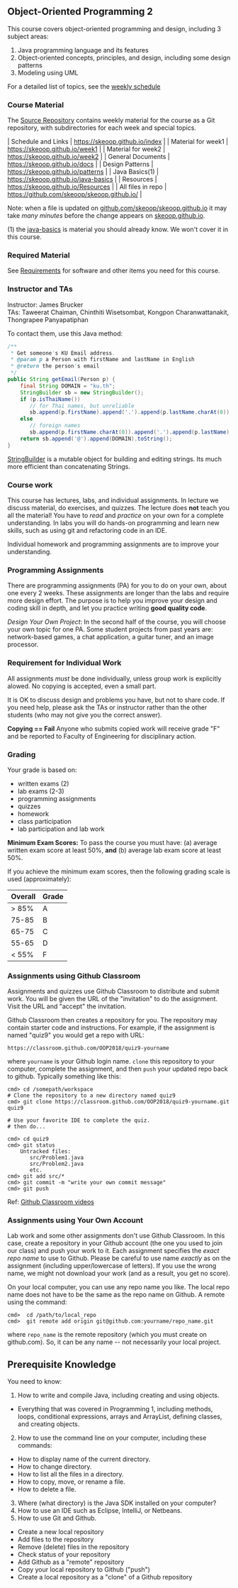 ## Object-Oriented Programming 2 

This course covers object-oriented programming and design, including 3 subject areas:

1. Java programming language and its features
2. Object-oriented concepts, principles, and design, including some design patterns
3. Modeling using UML

For a detailed list of topics, see the [weekly schedule](https://skeoop.github.io/index)

### Course Material

The [Source Repository](https://github.com/skeoop/skeoop.github.io) contains weekly material for the course as a Git repository, with subdirectories for each week and special topics.

| Schedule and Links | https://skeoop.github.io/index |
| Material for week1 | https://skeoop.github.io/week1 |
| Material for week2 | https://skeoop.github.io/week2 |
| General Documents  | https://skeoop.github.io/docs  |
| Design Patterns    | https://skeoop.github.io/patterns  |
| Java Basics(1)     | https://skeoop.github.io/java-basics  |
| Resources          | https://skeoop.github.io/Resources |
| All files in repo  | https://github.com/skeoop/skeoop.github.io/ |

Note: when a file is updated on [github.com/skeoop/skeoop.github.io](https://github.com/skeoop/skeoop.github.io) it may take *many minutes* before the change appears on [skeoop.github.io](https://skeoop.github.io/). 

(1) the [java-basics](https://skeoop.github.io/java-basics) is material you should already know. We won't cover it in this course.

### Required Material

See [Requirements](Requirements) for software and other items you need for this course.

### Instructor and TAs

Instructor:  James Brucker    
TAs: Taweerat Chaiman, Chinthiti Wisetsombat, Kongpon Charanwattanakit, Thongrapee Panyapatiphan 

To contact them, use this Java method:
```java
/**
 * Get someone's KU Email address.
 * @param p a Person with firstName and lastName in English
 * @return the person's email
 */
public String getEmail(Person p) {
    final String DOMAIN = "ku.th";
    StringBuilder sb = new StringBuilder();
    if (p.isThaiName()) 
       // for Thai names, but unreliable
       sb.append(p.firstName).append('.').append(p.lastName.charAt(0)); 
    else 
       // foreign names
       sb.append(p.firstName.charAt(0)).append('.').append(p.lastName); 
    return sb.append('@').append(DOMAIN).toString();
}
```
[StringBuilder](https://docs.oracle.com/javase/7/docs/api/java/lang/StringBuilder.html) is a mutable object for building and editing strings. Its much more efficient than concatenating Strings.

### Course work

This course has lectures, labs, and individual assignments.  In lecture we discuss material, do exercises, and quizzes. The lecture does **not**  teach you all the material!  You have to *read* and *practice* on your own for a complete understanding. In labs you will do hands-on programming and learn new skills, such as using git and refactoring code in an IDE.

Individual homework and programming assignments are to improve your understanding.

### Programming Assignments

There are programming assignments (PA) for you to do on your own, about one every 2 weeks.  These assignments are longer than the labs and require more design effort. The purpose is to help you improve your design and coding skill in depth, and let you practice writing **good quality code**.

*Design Your Own Project*: In the second half of the course, you will choose your own topic for one PA. Some student projects from past years are: network-based games, a chat application, a guitar tuner, and an image processor.

### Requirement for Individual Work

All assignments *must* be done individually, unless group work is explicitly alowed.  No copying is accepted, even a small part.

It is OK to discuss design and problems you have, but not to share code.  If you need help, please ask the TAs or instructor rather than the other students (who may not give you the correct answer).

**Copying == Fail**  Anyone who submits copied work will receive grade "F" and be reported to Faculty of Engineering for disciplinary action.

### Grading

Your grade is based on:

* written exams (2)
* lab exams (2-3)
* programming assignments
* quizzes
* homework
* class participation
* lab participation and lab work

**Minimum Exam Scores:** To pass the course you must have: (a) average written exam score at least 50%, **and** (b) average lab exam score at least 50%.  

If you achieve the minimum exam scores, then the following grading scale is used (approximately):

| Overall | Grade |
|---------|-------|
|  > 85%  |   A   |
| 75-85   |   B   |
| 65-75   |   C   |
| 55-65   |   D   |
|  < 55%  |   F   |

### Assignments using Github Classroom 

Assignments and quizzes use Github Classroom to distribute and submit work. You will be given the URL of the "invitation" to do the assignment.  Visit the URL and "accept" the invitation.

Github Classroom then creates a repository for you. The repository may contain starter code and instructions.  For example, if the assignment is named "quiz9" you would get a repo with URL:
```
https://classroom.github.com/OOP2018/quiz9-yourname
```
where ```yourname``` is your Github login name.  `clone` this repository to your computer, complete the assignment, and then `push` your updated repo back to github.  Typically something like this:
```shell
cmd> cd /somepath/workspace
# Clone the repository to a new directory named quiz9
cmd> git clone https://classroom.github.com/OOP2018/quiz9-yourname.git quiz9

# Use your favorite IDE to complete the quiz.
# then do...

cmd> cd quiz9
cmd> git status
    Untracked files:
       src/Problem1.java
       src/Problem2.java
       etc.
cmd> git add src/*
cmd> git commit -m "write your own commit message"
cmd> git push
```

Ref: [Github Classroom videos](https://classroom.github.com/videos)

### Assignments using Your Own Account 

Lab work and some other assignments don't use Github Classroom.  In this case, create a repository in your Github account (the one you used to join our class) and push your work to it. Each assignment specifies the *exact repo name* to use to Github.  Please be careful to use name *exactly* as on the assignment (including upper/lowercase of letters). If you use the wrong name, we might not download your work (and as a result, you get no score).

On your local computer, you can use any repo name you like. The local repo name does not have to be the same as the repo name on Github.
A remote using the command:
```
cmd>  cd /path/to/local_repo
cmd>  git remote add origin git@github.com:yourname/repo_name.git
```
where `repo_name` is the remote repository (which you must create on github.com).  So, it can be any name -- not necessarily your local project.


## Prerequisite Knowledge

You need to know:

1. How to write and compile Java, including creating and using objects.
  * Everything that was covered in Programming 1, including methods, loops, conditional expressions, arrays and ArrayList, defining classes, and creating objects. 
2. How to use the command line on your computer, including these commands:
  * How to display name of the current directory.
  * How to change directory.
  * How to list all the files in a directory.
  * How to copy, move, or rename a file.
  * How to delete a file.
3. Where (what directory) is the Java SDK installed on your computer?
4. How to use an IDE such as Eclipse, IntelliJ, or Netbeans.
5. How to use Git and Github.
  * Create a new local repository
  * Add files to the repository
  * Remove (delete) files in the repository
  * Check status of your repository
  * Add Github as a "remote" repository
  * Copy your local repository to Github ("push")
  * Create a local repository as a "clone" of a Github repository
